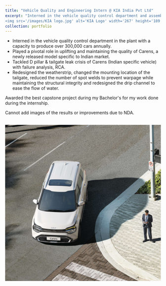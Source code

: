 ```yaml
---
title: "Vehicle Quality and Engineering Intern @ KIA India Pvt Ltd"
excerpt: "Interned in the vehicle quality control department and assembly shop
<img src='/images/KIA logo.jpg' alt='KIA Logo' width='267' height='189'>"
collection: portfolio
---
```


- Interned in the vehicle quality control department in the plant with a capacity to produce over 300,000 cars annually.
- Played a pivotal role in uplifting and maintaining the quality of Carens, a newly released model specific to Indian market.
- Tackled D pillar & tailgate leak crisis of Carens (Indian specific vehicle) with failure analysis, RCA. 
- Redesigned the weatherstrip, changed the mounting location of the tailgate, reduced the number of spot welds to prevent warpage while maintaining the structural integrity and redesigned the drip channel to ease the flow of water.

Awarded the best capstone project during my Bachelor's for my work done during the internship.
  
Cannot add images of the results or improvements due to NDA. 

<br/><img src='/images/carens.jpg'>
